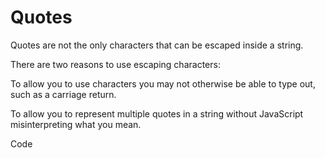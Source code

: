 # Quotes

Quotes are not the only characters that can be escaped inside a string.


There are two reasons to use escaping characters:


To allow you to use characters you may not otherwise be able to type out, such as a carriage return.


To allow you to represent multiple quotes in a string without JavaScript misinterpreting what you mean.

Code
